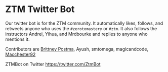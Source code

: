 # ZTM Twitter Bot

Our twitter bot is for the ZTM community. It automatically likes, follows, and retweets anyone who uses the
`#zerotomastery` or `#ztm`. It also follows the instructors Andrei, Yihua, and Mrdbourke and replies to anyone who mentions it.

Contributors are [Brittney Postma](https://github.com/sballgirl11), Ayush, smtomega, magicandcode, [Macchester92](https://github.com/macchester92)

ZTMBot on Twitter
https://twitter.com/ZtmBot

